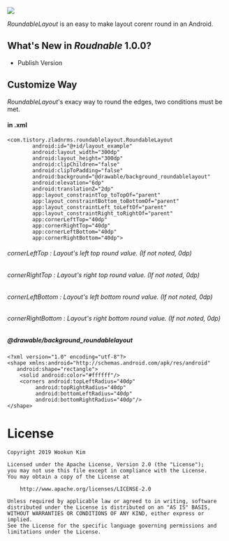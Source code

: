 [![](https://jitpack.io/v/zladnrms/RoundableLayout.svg)](https://jitpack.io/#zladnrms/RoundableLayout)

_RoundableLayout_ is an easy to make layout corenr round in an Android.

## What's New in _Roudnable_ 1.0.0?

- Publish Version

## Customize Way

_RoundableLayout_'s exacy way to round the edges, two conditions must be met.

#### in .xml
    <com.tistory.zladnrms.roundablelayout.RoundableLayout
            android:id="@+id/layout_example"
            android:layout_width="300dp"
            android:layout_height="300dp"
            android:clipChildren="false"
            android:clipToPadding="false"
            android:background="@drawable/background_roundablelayout"
            android:elevation="6dp"
            android:translationZ="2dp"
            app:layout_constraintTop_toTopOf="parent"
            app:layout_constraintBottom_toBottomOf="parent"
            app:layout_constraintLeft_toLeftOf="parent"
            app:layout_constraintRight_toRightOf="parent"
            app:cornerLeftTop="40dp"
            app:cornerRightTop="40dp"
            app:cornerLeftBottom="40dp"
            app:cornerRightBottom="40dp">
            
###### cornerLeftTop : Layout's left top round value. (If not noted, 0dp)
###### cornerRightTop : Layout's right top round value. (If not noted, 0dp)
###### cornerLeftBottom : Layout's left bottom round value. (If not noted, 0dp)
###### cornerRightBottom : Layout's right bottom round value. (If not noted, 0dp)

##### @drawable/background_roundablelayout

    <?xml version="1.0" encoding="utf-8"?>
    <shape xmlns:android="http://schemas.android.com/apk/res/android"
       android:shape="rectangle">
        <solid android:color="#ffffff"/>
        <corners android:topLeftRadius="40dp"
             android:topRightRadius="40dp"
             android:bottomLeftRadius="40dp"
             android:bottomRightRadius="40dp"/>
    </shape>
    


# License

    Copyright 2019 Wookun Kim

    Licensed under the Apache License, Version 2.0 (the "License");
    you may not use this file except in compliance with the License.
    You may obtain a copy of the License at

        http://www.apache.org/licenses/LICENSE-2.0

    Unless required by applicable law or agreed to in writing, software
    distributed under the License is distributed on an "AS IS" BASIS,
    WITHOUT WARRANTIES OR CONDITIONS OF ANY KIND, either express or implied.
    See the License for the specific language governing permissions and
    limitations under the License.
